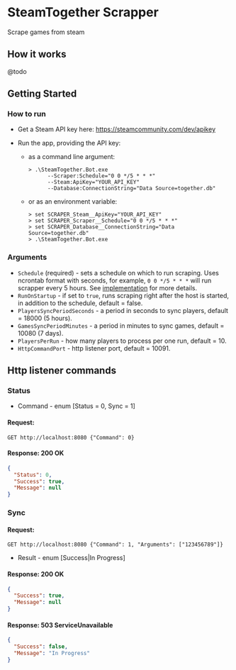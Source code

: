 # SteamTogether Scrapper

Scrape games from steam

## How it works

@todo

## Getting Started

### How to run

- Get a Steam API key here: <https://steamcommunity.com/dev/apikey>
- Run the app, providing the API key:

  - as a command line argument:

    ```shell
    > .\SteamTogether.Bot.exe
          --Scraper:Schedule="0 0 */5 * * *"
          --Steam:ApiKey="YOUR_API_KEY"
          --Database:ConnectionString="Data Source=together.db"
    ```

  - or as an environment variable:

    ```shell
    > set SCRAPER_Steam__ApiKey="YOUR_API_KEY"
    > set SCRAPER_Scraper__Schedule="0 0 */5 * * *"
    > set SCRAPER_Database__ConnectionString="Data Source=together.db"
    > .\SteamTogether.Bot.exe
    ```

### Arguments

- `Schedule` (required) - sets a schedule on which to run scraping.
  Uses ncrontab format with seconds, for example, `0 0 */5 * * *` will run scrapper every 5 hours.
  See [implementation](https://github.com/atifaziz/NCrontab#ncrontab-crontab-for-net) for more details.
- `RunOnStartup` - if set to `true`, runs scraping right after the host is started, in addition to the schedule, default = false.
- `PlayersSyncPeriodSeconds` - a period in seconds to sync players, default = 18000 (5 hours).
- `GamesSyncPeriodMinutes` - a period in minutes to sync games, default = 10080 (7 days).
- `PlayersPerRun` - how many players to process per one run, default = 10.
- `HttpCommandPort` - http listener port, default = 10091.

## Http listener commands

### Status

* Command - enum [Status = 0, Sync = 1]

#### Request: 
```http request
GET http://localhost:8080 {"Command": 0}
```

#### Response: 200 OK 
```json
{
  "Status": 0,
  "Success": true,
  "Message": null
}
```

### Sync

#### Request:
```http request
GET http://localhost:8080 {"Command": 1, "Arguments": ["123456789"]}
```
* Result - enum [Success|In Progress]

#### Response: 200 OK
```json
{
  "Success": true,
  "Message": null
}
```

#### Response: 503 ServiceUnavailable
```json
{
  "Success": false,
  "Message": "In Progress"
}
```